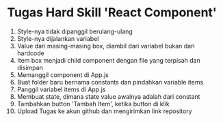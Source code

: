 # Tugas Hard Skill 'React Component'
1. Style-nya tidak dipanggil berulang-ulang
2. Style-nya dijalankan variabel
3. Value dari masing-masing box, diambil dari variabel bukan dari hardcode
4. Item box menjadi child component dengan file yang terpisah dan disimpan
5. Memanggil component di App.js
6. Buat folder baru bernama constants dan pindahkan variable items
7. Panggil variabel items di App.js
8. Membuat state, dimana state value awalnya adalah dari constant
9. Tambahkan button 'Tambah Item', ketika button di klik
10. Upload Tugas ke akun github dan mengirimkan link repository 
